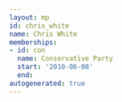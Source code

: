 ```yaml
---
layout: mp
id: chris_white
name: Chris White
memberships:
- id: con
  name: Conservative Party
  start: '2010-06-08'
  end: 
autogenerated: true
---
```

